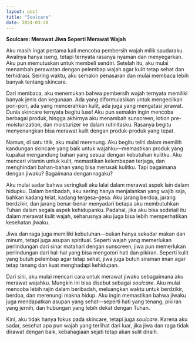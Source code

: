 ```yaml
---
layout: post
title: "Soulcare"
date: 2024-03-20
---
```


**Soulcare: Merawat Jiwa Seperti Merawat Wajah**

Aku masih ingat pertama kali mencoba pembersih wajah milik saudaraku. Awalnya hanya iseng, tetapi ternyata rasanya nyaman dan menyegarkan. Aku pun memutuskan untuk membeli sendiri. Setelah itu, aku mulai menambah perawatan dengan pelembap wajah agar kulit tetap sehat dan terhidrasi. Seiring waktu, aku semakin penasaran dan mulai membaca lebih banyak tentang skincare.

Dari membaca, aku menemukan bahwa pembersih wajah ternyata memiliki banyak jenis dan kegunaan. Ada yang diformulasikan untuk mengecilkan pori-pori, ada yang mencerahkan kulit, ada juga yang mengatasi jerawat. Dunia skincare ternyata begitu luas! Aku pun semakin ingin mencoba berbagai produk, hingga akhirnya aku menambah sunscreen, lotion pre-moisturization, dan moisturizer ke dalam rutinitasku. Rasanya begitu menyenangkan bisa merawat kulit dengan produk-produk yang tepat.

Namun, di satu titik, aku mulai merenung. Aku begitu teliti dalam memilih kandungan skincare yang baik untuk wajahku—memastikan produk yang kupakai mengandung bahan yang sesuai dengan kebutuhan kulitku. Aku mencari vitamin untuk kulit, memastikan kelembapan terjaga, dan menghindari bahan-bahan yang bisa merusak kulitku. Tapi bagaimana dengan jiwaku? Bagaimana dengan ragaku?

Aku mulai sadar bahwa seringkali aku lalai dalam merawat aspek lain dalam hidupku. Dalam beribadah, aku sering hanya menjalankan yang wajib saja, bahkan kadang telat, kadang tergesa-gesa. Aku jarang berdoa, jarang berdzikir, dan jarang benar-benar menyadari betapa aku membutuhkan Tuhan dalam segala aspek kehidupanku. Padahal, jika aku bisa sedetail itu dalam merawat kulit wajah, seharusnya aku juga bisa lebih memperhatikan kesehatan jiwaku.

Jiwa dan raga juga memiliki kebutuhan—bukan hanya sekadar makan dan minum, tetapi juga asupan spiritual. Seperti wajah yang memerlukan perlindungan dari sinar matahari dengan sunscreen, jiwa pun memerlukan perlindungan dari hal-hal yang bisa mengotori hati dan pikiran. Seperti kulit yang butuh pelembap agar tetap sehat, jiwa juga butuh siraman iman agar tetap tenang dan kuat menghadapi kehidupan.

Dari sini, aku mulai mencari cara untuk merawat jiwaku sebagaimana aku merawat wajahku. Mungkin ini bisa disebut sebagai *soulcare*. Aku mulai mencoba lebih rajin dalam beribadah, meluangkan waktu untuk berdzikir, berdoa, dan merenungi makna hidup. Aku ingin memastikan bahwa jiwaku juga mendapatkan asupan yang sehat—seperti hati yang tenang, pikiran yang jernih, dan hubungan yang lebih dekat dengan Tuhan.

Kini, aku tidak hanya fokus pada skincare, tetapi juga *soulcare*. Karena aku sadar, sesehat apa pun wajah yang terlihat dari luar, jika jiwa dan raga tidak dirawat dengan baik, kebahagiaan sejati tetap akan sulit diraih.
